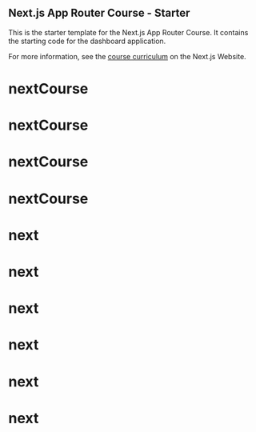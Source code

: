 ## Next.js App Router Course - Starter

This is the starter template for the Next.js App Router Course. It contains the starting code for the dashboard application.

For more information, see the [course curriculum](https://nextjs.org/learn) on the Next.js Website.
# nextCourse
# nextCourse
# nextCourse
# nextCourse
# next
# next
# next
# next
# next
# next
